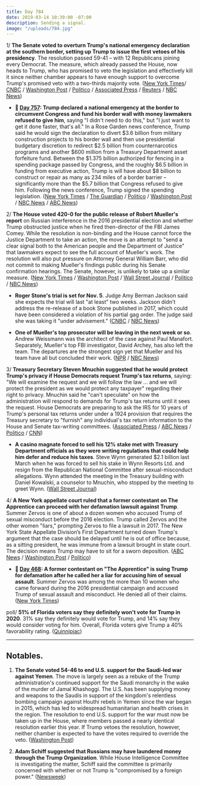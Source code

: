 ```yaml
---
title: Day 784
date: 2019-03-14 10:39:00 -07:00
description: Sending a signal.
image: "/uploads/784.jpg"
---
```


1/ **The Senate voted to overturn Trump's national emergency declaration at the southern border, setting up Trump to issue the first vetoes of his presidency**. The resolution passed 59-41 – with 12 Republicans joining every Democrat. The measure, which already passed the House, now heads to Trump, who has promised to veto the legislation and effectively kill it since neither chamber appears to have enough support to overcome Trump's promised veto with a two-thirds majority vote. ([New York Times](https://www.nytimes.com/2019/03/14/us/politics/national-emergency-vote.html)/ [CNBC](https://www.cnbc.com/2019/03/14/senate-votes-to-block-trump-border-wall-national-emergency-declaration.html) / [Washington Post](https://www.washingtonpost.com/politics/trump-renews-veto-threat-as-senate-prepares-to-rebuke-him-on-national-emergency/2019/03/14/2efbea36-4647-11e9-aaf8-4512a6fe3439_story.html) / [Politico](https://www.politico.com/story/2019/03/14/romney-alexander-national-emergency-1221317) / [Associated Press](https://apnews.com/57d35e5635dd47b3a736d2fbe0066e05) / [Reuters](https://www.reuters.com/article/us-usa-trump-congress-emergency-idUSKCN1QV1A8) / [NBC News](https://www.nbcnews.com/politics/donald-trump/trump-vows-veto-resolution-terminating-his-national-emergency-declaration-n983106))

* **📌 [Day 757](https://whatthefuckjusthappenedtoday.com/2019/02/15/day-757/#1-trump-declared-a-national-emergenc): Trump declared a national emergency at the border to circumvent Congress and fund his border wall with money lawmakers refused to give him**, saying "I didn't need to do this," but "I just want to get it done faster, that's all." In a Rose Garden news conference, Trump said he would sign the declaration to divert $3.6 billion from military construction projects to his border wall and then use presidential budgetary discretion to redirect $2.5 billion from counternarcotics programs and another $600 million from a Treasury Department asset forfeiture fund. Between the $1.375 billion authorized for fencing in a spending package passed by Congress, and the roughly $6.5 billion in funding from executive action, Trump is will have about $8 billion to construct or repair as many as 234 miles of a border barrier – significantly more than the $5.7 billion that Congress refused to give him. Following the news conference, Trump signed the spending legislation. ([New York Times](https://www.nytimes.com/2019/02/15/us/politics/national-emergency-trump.html) / [The Guardian](https://www.theguardian.com/us-news/2019/feb/15/national-emergency-border-wall-trump-latest-news) / [Politico](https://www.politico.com/story/2019/02/15/trump-national-emergency-border-wall-1170988) / [Washington Post](https://www.washingtonpost.com/politics/trumps-border-emergency-the-president-plans-a-10-am-announcement-in-the-rose-garden/2019/02/15/f0310e62-3110-11e9-86ab-5d02109aeb01_story.html) / [NBC News](https://www.nbcnews.com/politics/politics-news/trump-declare-national-emergency-obtain-billions-border-wall-n972021) / [ABC News](https://abcnews.go.com/Politics/trump-sign-border-bill-declare-national-emergency-wall/story?id=61088949))

2/ **The House voted 420-0 for the public release of Robert Mueller's report** on Russian interference in the 2016 presidential election and whether Trump obstructed justice when he fired then-director of the FBI James Comey. While the resolution is non-binding and the House cannot force the Justice Department to take an action, the move is an attempt to "send a clear signal both to the American people and the Department of Justice" that lawmakers expect to see the full account of Mueller's work. The resolution will also put pressure on Attorney General William Barr, who did not commit to making Mueller's findings public during his Senate confirmation hearings. The Senate, however, is unlikely to take up a similar measure. ([New York Times](https://www.nytimes.com/2019/03/14/us/politics/mueller-report-public.html) / [Washington Post](https://www.washingtonpost.com/world/national-security/in-overwhelmingly-bipartisan-vote-house-calls-for-mueller-report-to-be-made-public/2019/03/14/bed337fe-4660-11e9-90f0-0ccfeec87a61_story.html) / [Wall Street Journal](https://www.wsj.com/articles/house-votes-for-public-release-of-mueller-report-11552574871) / [Politico](https://www.politico.com/story/2019/03/14/house-resolution-release-mueller-report-1221287) / [NBC News](https://www.nbcnews.com/politics/congress/house-unanimously-passes-resolution-calling-mueller-report-trump-be-made-n983221))

* **Roger Stone's trial is set for Nov. 5**. Judge Amy Berman Jackson said she expects the trial will last "at least" two weeks. Jackson didn't address  the re-release of a book Stone published in 2017, which could have been considered a violation of his partial gag order. The judge said she was taking it "under advisement." ([CNBC](https://www.cnbc.com/2019/03/14/judge-sets-nov-5-trial-date-for-trump-ally-roger-stone-in-mueller-case.html) / [NBC News](https://www.nbcnews.com/politics/justice-department/roger-stone-s-trial-set-november-n983201))

* **One of Mueller's top prosecutor will be leaving in the next week or so**. Andrew Weissmann was the architect of the case against Paul Manafort. Separately, Mueller's top FBI investigator, David Archey, has also left the team. The departures are the strongest sign yet that Mueller and his team have all but concluded their work. ([NPR](https://www.npr.org/2019/03/14/703108073/top-mueller-prosecutor-stepping-down-in-latest-clue-russia-inquiry-may-be-ending) / [NBC News](https://www.nbcnews.com/politics/politics-news/robert-mueller-s-top-prosecutor-leaving-special-counsel-s-office-n983161))

3/ **Treasury Secretary Steven Mnuchin suggested that he would protect Trump's privacy if House Democrats request Trump's tax returns**, saying: "We will examine the request and we will follow the law ... and we will protect the president as we would protect any taxpayer" regarding their right to privacy. Mnuchin said he "can't speculate" on how the administration will respond to demands for Trump's tax returns until it sees the request. House Democrats are preparing to ask the IRS for 10 years of Trump's personal tax returns under under a 1924 provision that requires the Treasury secretary to "furnish" any individual's tax return information to the House and Senate tax-writing committees. ([Associated Press](https://apnews.com/b7c693b602744f63bddd2efbf52ef5c6) / [ABC News](https://abcnews.go.com/Politics/democrats-expected-treasury-secretary-steven-mnuchin-donald-trumps/story?id=61667306) / [Politico](https://www.politico.com/story/2019/03/14/mnuchin-trump-tax-returns-1221286) / [CNN](https://www.cnn.com/2019/03/14/politics/mnuchin-trump-tax-returns-congress/index.html))

* **A casino magnate forced to sell his 12% stake met with Treasury Department officials as they were writing regulations that could help him defer and reduce his taxes**. Steve Wynn generated $2.1 billion last March when he was forced to sell his stake in Wynn Resorts Ltd. and resign from the Republican National Committee after sexual-misconduct allegations. Wynn attended the meeting in the Treasury building with Daniel Kowalski, a counselor to Mnuchin, who stopped by the meeting to greet Wynn. ([Wall Street Journal](https://www.wsj.com/articles/steve-wynn-met-with-treasury-officials-about-opportunity-zones-after-stock-sale-11552570719))

4/ **A New York appellate court ruled that a former contestant on The Apprentice can proceed with her defamation lawsuit against Trump**. Summer Zervos is one of about a dozen women who accused Trump of sexual misconduct before the 2016 election. Trump called Zervos and the other women "liars," prompting Zervos to file a lawsuit in 2017. The New York State Appellate Division’s First Department turned down Trump's argument that the case should be delayed until he is out of office because, as a sitting president, he was immune from a lawsuit brought in state court. The decision means Trump may have to sit for a sworn deposition. ([ABC News](https://abcnews.go.com/US/summer-zervos-lawsuit-president-donald-trump-proceed-court/story?id=61682106) / [Washington Post](https://www.washingtonpost.com/politics/new-york-appellate-court-allows-summer-zervos-defamation-suit-against-trump-to-proceed/2019/03/14/aee8b8c6-4671-11e9-90f0-0ccfeec87a61_story.html) / [Politico](https://www.politico.com/story/2019/03/14/summer-zervos-trump-1221742))

* **📌 [Day 468](https://whatthefuckjusthappenedtoday.com/2018/05/02/day-468/): A former contestant on "The Apprentice" is suing Trump for defamation after he called her a liar for accusing him of sexual assault**. Summer Zervos was among the more than 10 women who came forward during the 2016 presidential campaign and accused Trump of sexual assault and misconduct. He denied all of their claims. ([New York Times](https://www.nytimes.com/2018/05/02/nyregion/summer-zervos-trump-apprentice.html))

poll/ **51% of Florida voters say they definitely won't vote for Trump in 2020**. 31% say they definitely would vote for Trump, and 14% say they would consider voting for him. Overall, Florida voters give Trump a 40% favorability rating. ([Quinnipiac](https://poll.qu.edu/florida/release-detail?ReleaseID=2606))

---

## Notables.

1. **The Senate voted  54-46 to end U.S. support for the Saudi-led war against Yemen**. The move is largely seen as a rebuke of the Trump administration's continued support for the Saudi monarchy in the wake of the murder of Jamal Khashoggi. The U.S. has been supplying money and weapons to the Saudis in support of the kingdom's relentless bombing campaign against Houthi rebels in Yemen since the war began in 2015, which has led to widespread humanitarian and health crises in the region. The resolution to end U.S. support for the war must now be taken up in the House, where members passed a nearly identical resolution earlier this year. If Trump vetoes the resolution, however, neither chamber is expected to have the votes required to override the veto. ([Washington Post](https://www.washingtonpost.com/powerpost/senate-rebukes-trump-with-vote-ordering-us-military-to-end-support-for-saudi-led-war-in-yemen/2019/03/13/da6a24a8-45c2-11e9-8aab-95b8d80a1e4f_story.html?utm_term=.a1c03d6674d0&noredirect=on))

2. **Adam Schiff suggested that Russians may have laundered money through the Trump Organization**. While House Intelligence Committee is investigating the matter, Schiff said the committee is primarily concerned with whether or not Trump is "compromised by a foreign power." ([Newsweek](https://www.newsweek.com/russians-laundered-money-trump-organization-1362120))